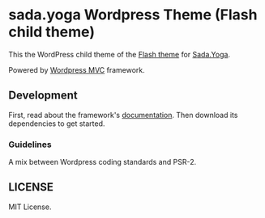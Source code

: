 # sada.yoga Wordpress Theme (Flash child theme)

This the WordPress child theme of the [Flash theme](https://wordpress.org/themes/flash/) for [Sada.Yoga](https://www.sada.yoga/).

Powered by [Wordpress MVC](http://wordpress-mvc.com/) framework.

## Development

First, read about the framework's [documentation](https://www.wordpress-mvc.com/v1/). Then download its dependencies to get started.

### Guidelines

A mix between Wordpress coding standards and PSR-2.

## LICENSE

MIT License.
